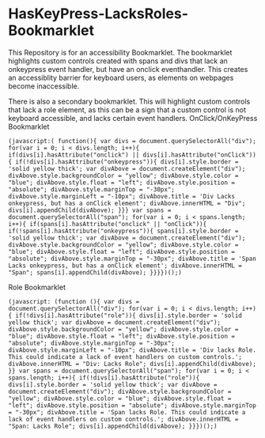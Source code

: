 # HasKeyPress-LacksRoles-Bookmarklet
This Repository is for an accessibility Bookmarklet. The bookmarklet highlights custom controls created with spans and divs that lack an onkeypress event handler, but have an onclick eventhandler. This creates an accessiblity barrier for keyboard users, as elements on webpages become inaccessible. 

There is also a secondary bookmarklet. This will highlight custom controls that lack a role element, as this can be a sign that a custom control is not keyboard accessible, and lacks certain event handlers.
OnClick/OnKeyPress Bookmarklet
```
(javascript:( function(){ var divs = document.querySelectorAll("div"); for(var i = 0; i < divs.length; i++){ if(divs[i].hasAttribute("onclick") || divs[i].hasAttribute("onClick")){ if(!divs[i].hasAttribute("onkeypress")){ divs[i].style.border = 'solid yellow thick'; var divAbove = document.createElement("div"); divAbove.style.backgroundColor = "yellow"; divAbove.style.color = "blue"; divAbove.style.float = "left"; divAbove.style.position = "absolute"; divAbove.style.marginTop = "-30px"; divAbove.style.marginLeft = "-10px"; divAbove.title = 'Div Lacks onkeypress, but has a onClick element'; divAbove.innerHTML = "Div"; divs[i].appendChild(divAbove); }}} var spans = document.querySelectorAll("span"); for(var i = 0; i < spans.length; i++){ if(spans[i].hasAttribute("onclick" || "onClick")){ if(!spans[i].hasAttribute("onkeypress")){ spans[i].style.border = 'solid yellow thick'; var divAbove = document.createElement("div"); divAbove.style.backgroundColor = "yellow"; divAbove.style.color = "blue"; divAbove.style.float = "left"; divAbove.style.position = "absolute"; divAbove.style.marginTop = "-30px"; divAbove.title = 'Span Lacks onkeypress, but has a onClick element'; divAbove.innerHTML = "Span"; spans[i].appendChild(divAbove); }}}})();)
```
Role Bookmarklet
```
(javascript: (function (){ var divs = document.querySelectorAll("div"); for(var i = 0; i < divs.length; i++){ if(!divs[i].hasAttribute("role")){ divs[i].style.border = 'solid yellow thick'; var divAbove = document.createElement("div"); divAbove.style.backgroundColor = "yellow"; divAbove.style.color = "blue"; divAbove.style.float = "left"; divAbove.style.position = "absolute"; divAbove.style.marginTop = "-30px"; divAbove.style.marginLeft = "-10px"; divAbove.title = 'Div lacks Role. This could indicate a lack of event handlers on custom controls.'; divAbove.innerHTML = "Div: Lacks Role"; divs[i].appendChild(divAbove); }} var spans = document.querySelectorAll("span"); for(var i = 0; i < spans.length; i++){ if(!divs[i].hasAttribute("role")){ divs[i].style.border = 'solid yellow thick'; var divAbove = document.createElement("div"); divAbove.style.backgroundColor = "yellow"; divAbove.style.color = "blue"; divAbove.style.float = "left"; divAbove.style.position = "absolute"; divAbove.style.marginTop = "-30px"; divAbove.title = 'Span lacks Role. This could indicate a lack of event handlers on custom controls.'; divAbove.innerHTML = "Span: Lacks Role"; divs[i].appendChild(divAbove); }}})();)
```
